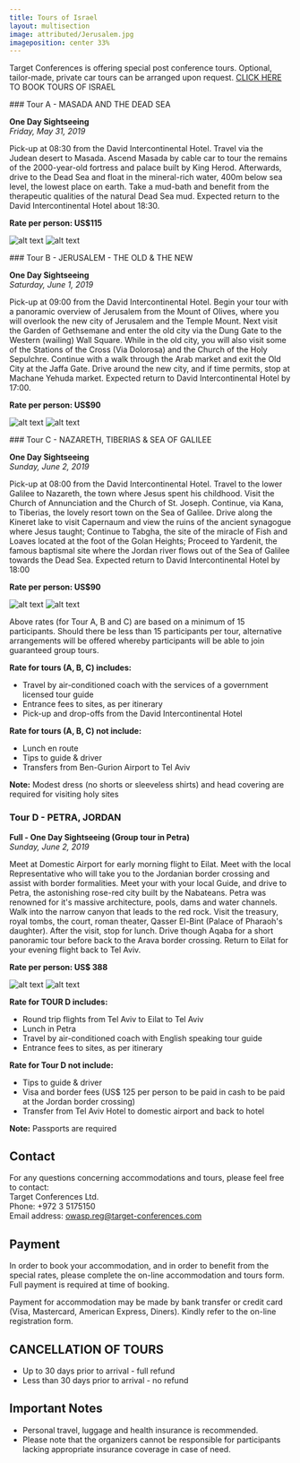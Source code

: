 ```yaml
---
title: Tours of Israel
layout: multisection
image: attributed/Jerusalem.jpg
imageposition: center 33%
---
```


<section markdown="1">

Target Conferences is offering special post conference tours.
Optional, tailor-made, private car tours can be arranged upon request.
[CLICK HERE](https://knasim.herokuapp.com/owasp2019/register) TO BOOK TOURS OF ISRAEL

</section>

<section markdown="1">
### Tour A - MASADA AND THE DEAD SEA

**One Day Sightseeing**  
*Friday, May 31, 2019*

Pick-up at 08:30 from the David Intercontinental Hotel.
Travel via the Judean desert to Masada.
Ascend Masada by cable car to tour the remains of the 2000-year-old fortress and palace built by King Herod. Afterwards, drive to the Dead Sea and float in the mineral-rich water, 400m below sea level, the lowest place on earth.
Take a mud-bath and benefit from the therapeutic qualities of the natural Dead Sea mud.
Expected return to the David Intercontinental Hotel about 18:30.

**Rate per person: US$115**

![alt text](../assets/images/tours/Tour_A_MASADA_1.jpg "MASADA AND THE DEAD SEA")
![alt text](../assets/images/tours/Tour_A_MASADA_2.jpg "MASADA AND THE DEAD SEA")

</section>
<section markdown="1">
### Tour B - JERUSALEM - THE OLD & THE NEW

**One Day Sightseeing**  
*Saturday, June 1, 2019*

Pick-up at 09:00 from the David Intercontinental Hotel.
Begin your tour with a panoramic overview of Jerusalem from the Mount of Olives, where you will overlook the new city of Jerusalem and the Temple Mount.
Next visit the Garden of Gethsemane and enter the old city via the Dung Gate to the Western (wailing) Wall Square. While in the old city, you will also visit some of the Stations of the Cross (Via Dolorosa) and the Church of the Holy Sepulchre.
Continue with a walk through the Arab market and exit the Old City at the Jaffa Gate.
Drive around the new city, and if time permits, stop at Machane Yehuda market.
Expected return to David Intercontinental Hotel by 17:00.

**Rate per person: US$90**

![alt text](../assets/images/tours/Tour_B_JERUSALEM_1.jpg "JERUSALEM - THE OLD & THE NEW")
![alt text](../assets/images/tours/Tour_B_JERUSALEM_2.jpg "JERUSALEM - THE OLD & THE NEW")

</section>
<section markdown="1">
### Tour C - NAZARETH, TIBERIAS & SEA OF GALILEE

**One Day Sightseeing**  
*Sunday, June 2, 2019*

Pick-up at 08:00 from the David Intercontinental Hotel.
Travel to the lower Galilee to Nazareth, the town where Jesus spent his childhood.
Visit the Church of Annunciation and the Church of St. Joseph.
Continue, via Kana, to Tiberias, the lovely resort town on the Sea of Galilee.
Drive along the Kineret lake to visit Capernaum and view the ruins of the ancient synagogue where Jesus taught; Continue to Tabgha, the site of the miracle of Fish and Loaves located at the foot of the Golan Heights; Proceed to Yardenit, the famous baptismal site where the Jordan river flows out of the Sea of Galilee towards the Dead Sea. Expected return to David Intercontinental Hotel by 18:00

**Rate per person: US$90**

![alt text](../assets/images/tours/Tour_C_NAZARETH_1.jpg "NAZARETH, TIBERIAS & SEA OF GALILEE")
![alt text](../assets/images/tours/Tour_C_NAZARETH_2.jpg "NAZARETH, TIBERIAS & SEA OF GALILEE")

</section>
<section markdown="1">

Above rates (for Tour A, B and C) are based on a minimum of 15 participants.
Should there be less than 15 participants per tour, alternative arrangements will be offered whereby participants will be able to join guaranteed group tours.

**Rate for tours (A, B, C) includes:**

*	Travel by air-conditioned coach with the services of a government licensed tour guide
*	Entrance fees to sites, as per itinerary
*	Pick-up and drop-offs from the David Intercontinental Hotel


**Rate for tours (A, B, C) not include:**

* Lunch en route
* Tips to guide &amp; driver
*	Transfers from Ben-Gurion Airport to Tel Aviv

**Note:** Modest dress (no shorts or sleeveless shirts) and head covering are required for visiting holy sites

</section>
<section markdown="1">

### Tour D - PETRA, JORDAN

**Full - One Day Sightseeing (Group tour in Petra)**  
*Sunday, June 2, 2019*

Meet at Domestic Airport for early morning flight to Eilat.
Meet with the local Representative who will take you to the Jordanian border crossing and assist with border formalities.
Meet your with your local Guide, and drive to Petra, the astonishing rose-red city built by the Nabateans.
Petra was renowned for it's massive architecture, pools, dams and water channels.
Walk into the narrow canyon that leads to the red rock. Visit the treasury, royal tombs, the court, roman theater, Qasser El-Bint (Palace of Pharaoh's daughter).
After the visit, stop for lunch. Drive though Aqaba for a short panoramic tour before back to the Arava border crossing.
Return to Eilat for your evening flight back to Tel Aviv.

**Rate per person: US$ 388**

![alt text](../assets/images/tours/Tour_D_PETRA_1.jpg "PETRA, JORDAN")
![alt text](../assets/images/tours/Tour_D_PETRA_2.jpg "PETRA, JORDAN")

**Rate for TOUR D includes:**

* Round trip flights from Tel Aviv to Eilat to Tel Aviv
*	Lunch in Petra
*	Travel by air-conditioned coach with English speaking tour guide
*	Entrance fees to sites, as per itinerary


**Rate for Tour D not include:**

* Tips to guide &amp; driver
* Visa and border fees (US$ 125 per person to be paid in cash to be paid at the Jordan border crossing)
* Transfer from Tel Aviv Hotel to domestic airport and back to hotel


**Note:** Passports are required

</section>
<section class="inverse" markdown="1">

## Contact
For any questions concerning accommodations and tours, please feel free to contact:  
Target Conferences Ltd.  
Phone:  +972 3 5175150  
Email address: owasp.reg@target-conferences.com

## Payment
In order to book your accommodation, and in order to benefit from the special rates, please complete the on-line accommodation and tours form.
Full payment is required at time of booking.

Payment for accommodation may be made by bank transfer or credit card (Visa, Mastercard, American Express, Diners).
Kindly refer to the on-line registration form.

## CANCELLATION OF TOURS
* Up to 30 days prior to arrival - full refund
* Less than 30 days prior to arrival - no refund

## Important Notes
* Personal travel, luggage and health insurance is recommended.
* Please note that the organizers cannot be responsible for participants lacking appropriate insurance coverage in case of need.

</section>
